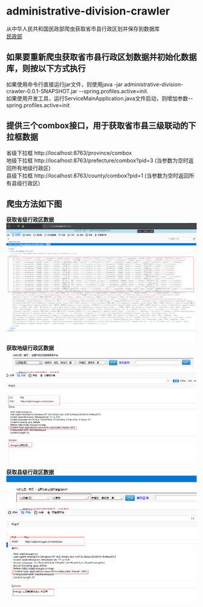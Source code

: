 # administrative-division-crawler  
从中华人民共和国民政部爬虫获取省市县行政区划并保存到数据库  \
[民政部](http://xzqh.mca.gov.cn/map "民政部")  

## 如果要重新爬虫获取省市县行政区划数据并初始化数据库，则按以下方式执行
如果使用命令行直接运行jar文件，则使用java -jar administrative-division-crawler-0.0.1-SNAPSHOT.jar --spring.profiles.active=init.  
如果使用开发工具，运行ServiceMainApplication.java文件启动，则增加参数--spring.profiles.active=init 

## 提供三个combox接口，用于获取省市县三级联动的下拉框数据
省级下拉框 http://localhost:8763/province/combox \
地级下拉框 http://localhost:8763/prefecture/combox?pid=3 (当参数为空时返回所有地级行政区) \
县级下拉框 http://localhost:8763/county/combox?pid=1 (当参数为空时返回所有县级行政区) 

## 爬虫方法如下图
**获取省级行政区数据**
![avatar](/log/get_province.png)
**获取地级行政区数据**
![avatar](/log/get_prefecture.png)
**获取县级行政区数据**
![avatar](/log/get_county.png)
